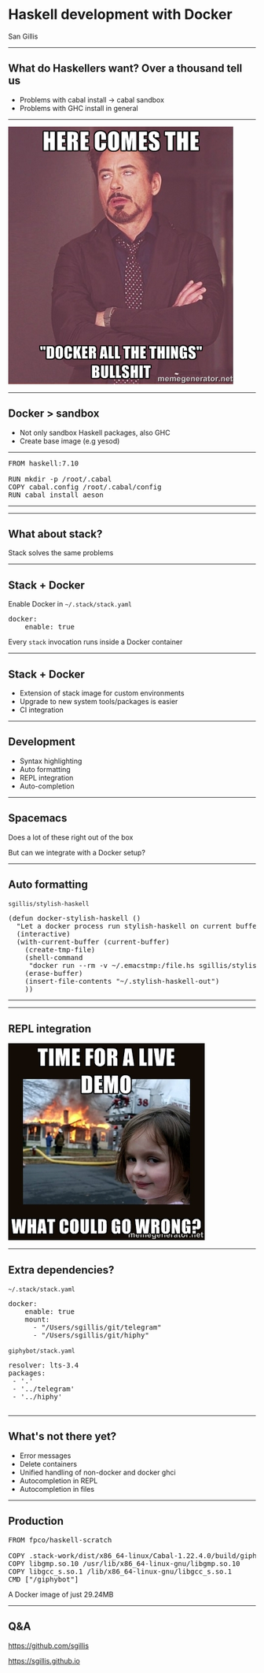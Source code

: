 <!-- .slide: data-background="images/docker.png" -->
<!-- .slide: data-background-size="cover" -->

# Haskell development with Docker

San Gillis

---

<!-- .slide: data-background="images/what-do-haskellers-want.png" -->
<!-- .slide: data-background-size="cover" -->

## What do Haskellers want? Over a thousand tell us

<aside class="notes">
    <ul>
    <li>Problems with cabal install -> cabal sandbox</li>
    <li>Problems with GHC install in general</li>
    </ul>
</aside>

---

<img src="images/docker_all_the_things.jpg">

---

<!-- .slide: data-background="images/sandbox.jpg" -->
<!-- .slide: data-background-size="cover" -->

## Docker > sandbox

* Not only sandbox Haskell packages, also GHC
* Create base image (e.g yesod)

---

<!-- .slide: data-background="images/sandbox.jpg" -->
<!-- .slide: data-background-size="cover" -->

<pre>
FROM haskell:7.10

RUN mkdir -p /root/.cabal
COPY cabal.config /root/.cabal/config
RUN cabal install aeson
</pre>

---

<!-- .slide: fullscreen-img="images/non-loop-aeson.gif" -->

---

<!-- .slide: data-background="images/stack.png" -->
<!-- .slide: data-background-size="cover" -->

## What about stack?

Stack solves the same problems

---

<!-- .slide: data-background="images/stack_and_docker.png" -->
<!-- .slide: data-background-size="cover" -->

## Stack + Docker

Enable Docker in `~/.stack/stack.yaml`

<pre>
docker:
    enable: true
</pre>

Every `stack` invocation runs inside a Docker container

---

<!-- .slide: data-background="images/containers_stack.jpg" -->
<!-- .slide: data-background-size="cover" -->

## Stack + Docker

* Extension of stack image for custom environments
* Upgrade to new system tools/packages is easier
* CI integration

---

<!-- .slide: data-background="images/dev.png" -->
<!-- .slide: data-background-size="cover" -->

## Development

<ul>
<li>Syntax highlighting</li>
<li>Auto formatting</li>
<li>REPL integration</li>
<li>Auto-completion</li>
</ul>

---

<!-- .slide: data-background="images/dev.png" -->
<!-- .slide: data-background-size="cover" -->

## Spacemacs

Does a lot of these right out of the box

But can we integrate with a Docker setup?

---

## Auto formatting

`sgillis/stylish-haskell`

<pre>
(defun docker-stylish-haskell ()
  "Let a docker process run stylish-haskell on current buffer."
  (interactive)
  (with-current-buffer (current-buffer)
    (create-tmp-file)
    (shell-command
     "docker run --rm -v ~/.emacstmp:/file.hs sgillis/stylish-haskell > ~/.stylish-haskell-out")
    (erase-buffer)
    (insert-file-contents "~/.stylish-haskell-out")
    ))
</pre>

---

<!-- .slide: fullscreen-img="images/non-loop-autoformatting.gif" -->

---

## REPL integration

<img src="images/demo_time.jpg">

---

## Extra dependencies?

`~/.stack/stack.yaml`

<pre>
docker:
    enable: true
    mount:
      - "/Users/sgillis/git/telegram"
      - "/Users/sgillis/git/hiphy"
</pre>

`giphybot/stack.yaml`

<pre>
resolver: lts-3.4
packages:
 - '.'
 - '../telegram'
 - '../hiphy'
 </pre>

---

## What's not there yet?

* Error messages
* Delete containers
* Unified handling of non-docker and docker ghci
* Autocompletion in REPL
* Autocompletion in files

---

<!-- .slide: data-background="images/production.jpg" -->
<!-- .slide: data-background-size="cover" -->

## Production

<pre>
FROM fpco/haskell-scratch

COPY .stack-work/dist/x86_64-linux/Cabal-1.22.4.0/build/giphybot/giphybot /giphybot
COPY libgmp.so.10 /usr/lib/x86_64-linux-gnu/libgmp.so.10
COPY libgcc_s.so.1 /lib/x86_64-linux-gnu/libgcc_s.so.1
CMD ["/giphybot"]
</pre>

A Docker image of just 29.24MB

---

## Q&A

https://github.com/sgillis

https://sgillis.github.io
